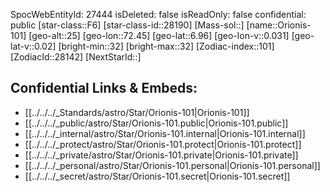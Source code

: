 ﻿---
location:
- 6.96
- -72.45
- 25
tags:
- astro/Star
type: Star
---

SpocWebEntityId: 27444
isDeleted: false
isReadOnly: false
confidential: public
[star-class::F6]
[star-class-id::28190]
[Mass-sol::]
[name::Orionis-101]
[geo-alt::25]
[geo-lon::72.45]
[geo-lat::6.96]
[geo-lon-v::0.031]
[geo-lat-v::0.02]
[bright-min::32]
[bright-max::32]
[Zodiac-index::101]
[ZodiacId::28142]
[NextStarId::]



## Confidential Links & Embeds: 
- [[../../../_Standards/astro/Star/Orionis-101|Orionis-101]] 
- [[../../../_public/astro/Star/Orionis-101.public|Orionis-101.public]] 
- [[../../../_internal/astro/Star/Orionis-101.internal|Orionis-101.internal]] 
- [[../../../_protect/astro/Star/Orionis-101.protect|Orionis-101.protect]] 
- [[../../../_private/astro/Star/Orionis-101.private|Orionis-101.private]] 
- [[../../../_personal/astro/Star/Orionis-101.personal|Orionis-101.personal]] 
- [[../../../_secret/astro/Star/Orionis-101.secret|Orionis-101.secret]] 

